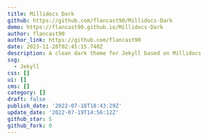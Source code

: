 ```yaml
---
title: Millidocs Dark
github: https://github.com/flancast90/Millidocs-Dark
demo: https://flancast90.github.io/Millidocs-Dark
author: flancast90
author_link: https://github.com/flancast90
date: 2023-11-28T02:45:15.740Z
description: A clean dark theme for Jekyll based on Millidocs
ssg:
  - Jekyll
css: []
ui: []
cms: []
category: []
draft: false
publish_date: '2022-07-18T18:43:29Z'
update_date: '2022-07-19T14:56:12Z'
github_star: 5
github_fork: 0
---
```

